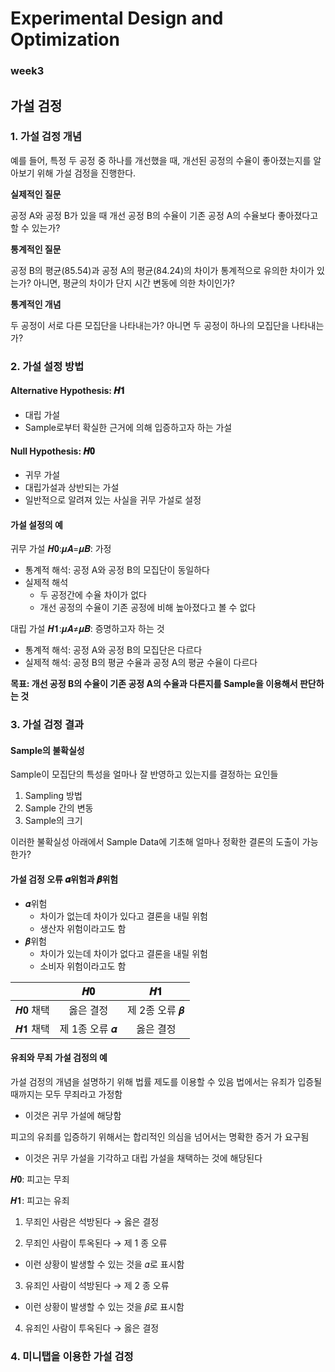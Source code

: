 # Experimental Design and Optimization
### week3

## 가설 검정

### 1. 가설 검정 개념
예를 들어, 특정 두 공정 중 하나를 개선했을 때, 개선된 공정의 수율이 좋아졌는지를 알아보기 위해 가설 검정을 진행한다.

**실제적인 질문**

공정 A와 공정 B가 있을 때 개선 공정 B의 수율이 기존 공정 A의 수율보다 좋아졌다고 할 수 있는가?

**통계적인 질문**

공정 B의 평균(85.54)과 공정 A의 평균(84.24)의 차이가 통계적으로 유의한 차이가 있는가? 아니면, 평균의 차이가 단지 시간 변동에 의한 차이인가?

**통계적인 개념**

두 공정이 서로 다른 모집단을 나타내는가?
아니면 두 공정이 하나의 모집단을 나타내는가?

### 2. 가설 설정 방법

#### Alternative Hypothesis: 𝑯𝟏
- 대립 가설
- Sample로부터 확실한 근거에 의해 입증하고자 하는 가설



#### Null Hypothesis: 𝑯𝟎
- 귀무 가설
- 대립가설과 상반되는 가설
- 일반적으로 알려져 있는 사실을 귀무 가설로 설정 

#### 가설 설정의 예
귀무 가설 𝑯𝟎:𝝁𝑨=𝝁𝑩: 가정
- 통계적 해석: 공정 A와 공정 B의 모집단이 동일하다
- 실제적 해석
  - 두 공정간에 수율 차이가 없다
  - 개선 공정의 수율이 기존 공정에 비해 높아졌다고 볼 수 없다


대립 가설 𝑯𝟏:𝝁𝑨≠𝝁𝑩: 증명하고자 하는 것
- 통계적 해석: 공정 A와 공정 B의 모집단은 다르다
- 실제적 해석: 공정 B의 평균 수율과 공정 A의 평균 수율이 다르다

**목표: 개선 공정 B의 수율이 기존 공정 A의 수율과 다른지를 Sample을 이용해서 판단하는 것**

### 3. 가설 검정 결과

#### Sample의 불확실성
Sample이 모집단의 특성을 얼마나 잘 반영하고 있는지를 결정하는 요인들
1. Sampling 방법
2. Sample 간의 변동
3. Sample의 크기

이러한 불확실성 아래에서 Sample Data에 기초해 얼마나 정확한 결론의 도출이 가능한가?

#### 가설 검정 오류 𝜶위험과 𝜷위험
- 𝜶위험
  - 차이가 없는데 차이가 있다고 결론을 내릴 위험
  - 생산자 위험이라고도 함
- 𝜷위험
  - 차이가 있는데 차이가 없다고 결론을 내릴 위험
  - 소비자 위험이라고도 함


||𝑯𝟎|𝑯𝟏|
|-|:------:|:---:|
|𝑯𝟎 채택|옳은 결정|제 2종 오류 𝜷|
|𝑯𝟏 채택|제 1종 오류 𝜶|옳은 결정|

#### 유죄와 무죄 가설 검정의 예
가설 검정의 개념을 설명하기 위해 법률 제도를 이용할 수 있음
법에서는 유죄가 입증될 때까지는 모두 무죄라고 가정함
- 이것은 귀무 가설에 해당함

피고의 유죄를 입증하기 위해서는 합리적인 의심을 넘어서는 명확한 증거 가 요구됨
- 이것은 귀무 가설을 기각하고 대립 가설을 채택하는 것에 해당된다

𝑯𝟎: 피고는 무죄

𝑯𝟏: 피고는 유죄

1. 무죄인 사람은 석방된다 → 옳은 결정

2. 무죄인 사람이 투옥된다 → 제 1 종 오류

- 이런 상황이 발생할 수 있는 것을 𝛼로 표시함

3. 유죄인 사람이 석방된다 → 제 2 종 오류

- 이런 상황이 발생할 수 있는 것을 𝛽로 표시함

4. 유죄인 사람이 투옥된다 → 옳은 결정




### 4. 미니탭을 이용한 가설 검정










